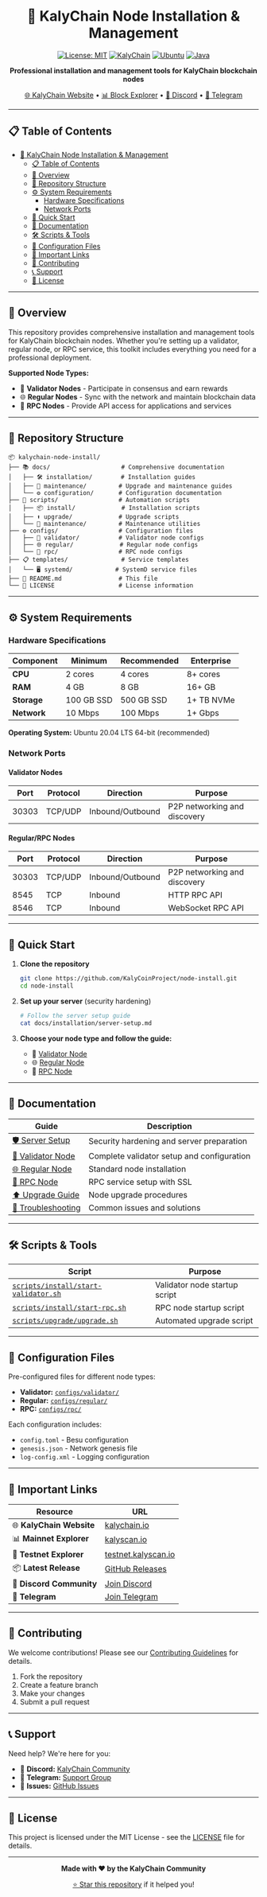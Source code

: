 <div align="center">

# 🔗 KalyChain Node Installation & Management

[![License: MIT](https://img.shields.io/badge/License-MIT-yellow.svg)](https://opensource.org/licenses/MIT)
[![KalyChain](https://img.shields.io/badge/KalyChain-v25.7.0-blue.svg)](https://github.com/KalyCoinProject/kalychain)
[![Ubuntu](https://img.shields.io/badge/Ubuntu-20.04%20LTS-orange.svg)](https://ubuntu.com/)
[![Java](https://img.shields.io/badge/Java-21-red.svg)](https://openjdk.org/)

**Professional installation and management tools for KalyChain blockchain nodes**

[🌐 KalyChain Website](https://kalychain.io/) • [📊 Block Explorer](http://kalyscan.io) • [💬 Discord](https://discord.gg/bvtm6dUf) • [📱 Telegram](https://t.me/+yj8Ae9lNXmg1Yzkx)

</div>

---

## 📋 Table of Contents

- [🔗 KalyChain Node Installation \& Management](#-kalychain-node-installation--management)
  - [📋 Table of Contents](#-table-of-contents)
  - [🎯 Overview](#-overview)
  - [📁 Repository Structure](#-repository-structure)
  - [⚙️ System Requirements](#️-system-requirements)
    - [Hardware Specifications](#hardware-specifications)
    - [Network Ports](#network-ports)
  - [🚀 Quick Start](#-quick-start)
  - [📖 Documentation](#-documentation)
  - [🛠️ Scripts \& Tools](#️-scripts--tools)
  - [🔧 Configuration Files](#-configuration-files)
  - [🔗 Important Links](#-important-links)
  - [🤝 Contributing](#-contributing)
  - [📞 Support](#-support)
  - [📄 License](#-license)

---

## 🎯 Overview

This repository provides comprehensive installation and management tools for KalyChain blockchain nodes. Whether you're setting up a validator, regular node, or RPC service, this toolkit includes everything you need for a professional deployment.

**Supported Node Types:**
- 🔐 **Validator Nodes** - Participate in consensus and earn rewards
- 🌐 **Regular Nodes** - Sync with the network and maintain blockchain data
- 🔌 **RPC Nodes** - Provide API access for applications and services

---

## 📁 Repository Structure

```
📦 kalychain-node-install/
├── 📚 docs/                    # Comprehensive documentation
│   ├── 🛠️ installation/        # Installation guides
│   ├── 🔧 maintenance/         # Upgrade and maintenance guides
│   └── ⚙️ configuration/       # Configuration documentation
├── 🚀 scripts/                 # Automation scripts
│   ├── 📦 install/             # Installation scripts
│   ├── ⬆️ upgrade/             # Upgrade scripts
│   └── 🔧 maintenance/         # Maintenance utilities
├── ⚙️ configs/                 # Configuration files
│   ├── 🔐 validator/           # Validator node configs
│   ├── 🌐 regular/             # Regular node configs
│   └── 🔌 rpc/                 # RPC node configs
├── 📋 templates/               # Service templates
│   └── 🖥️ systemd/            # SystemD service files
├── 📄 README.md                # This file
└── 📜 LICENSE                  # License information
```

---

## ⚙️ System Requirements

### Hardware Specifications

| Component | Minimum | Recommended | Enterprise |
|-----------|---------|-------------|------------|
| **CPU** | 2 cores | 4 cores | 8+ cores |
| **RAM** | 4 GB | 8 GB | 16+ GB |
| **Storage** | 100 GB SSD | 500 GB SSD | 1+ TB NVMe |
| **Network** | 10 Mbps | 100 Mbps | 1+ Gbps |

**Operating System:** Ubuntu 20.04 LTS 64-bit (recommended)

### Network Ports

#### Validator Nodes
| Port | Protocol | Direction | Purpose |
|------|----------|-----------|---------|
| 30303 | TCP/UDP | Inbound/Outbound | P2P networking and discovery |

#### Regular/RPC Nodes
| Port | Protocol | Direction | Purpose |
|------|----------|-----------|---------|
| 30303 | TCP/UDP | Inbound/Outbound | P2P networking and discovery |
| 8545 | TCP | Inbound | HTTP RPC API |
| 8546 | TCP | Inbound | WebSocket RPC API |

---

## 🚀 Quick Start

1. **Clone the repository**
   ```bash
   git clone https://github.com/KalyCoinProject/node-install.git
   cd node-install
   ```

2. **Set up your server** (security hardening)
   ```bash
   # Follow the server setup guide
   cat docs/installation/server-setup.md
   ```

3. **Choose your node type and follow the guide:**
   - 🔐 [Validator Node](docs/installation/validator-node.md)
   - 🌐 [Regular Node](docs/installation/regular-node.md)
   - 🔌 [RPC Node](docs/installation/rpc-node.md)

---

## 📖 Documentation

| Guide | Description |
|-------|-------------|
| [🛡️ Server Setup](docs/installation/server-setup.md) | Security hardening and server preparation |
| [🔐 Validator Node](docs/installation/validator-node.md) | Complete validator setup and configuration |
| [🌐 Regular Node](docs/installation/regular-node.md) | Standard node installation |
| [🔌 RPC Node](docs/installation/rpc-node.md) | RPC service setup with SSL |
| [⬆️ Upgrade Guide](docs/maintenance/upgrade-guide.md) | Node upgrade procedures |
| [🔧 Troubleshooting](docs/maintenance/troubleshooting.md) | Common issues and solutions |

---

## 🛠️ Scripts & Tools

| Script | Purpose |
|--------|---------|
| [`scripts/install/start-validator.sh`](scripts/install/start-validator.sh) | Validator node startup script |
| [`scripts/install/start-rpc.sh`](scripts/install/start-rpc.sh) | RPC node startup script |
| [`scripts/upgrade/upgrade.sh`](scripts/upgrade/upgrade.sh) | Automated upgrade script |

---

## 🔧 Configuration Files

Pre-configured files for different node types:

- **Validator:** [`configs/validator/`](configs/validator/)
- **Regular:** [`configs/regular/`](configs/regular/)
- **RPC:** [`configs/rpc/`](configs/rpc/)

Each configuration includes:
- `config.toml` - Besu configuration
- `genesis.json` - Network genesis file
- `log-config.xml` - Logging configuration

---

## 🔗 Important Links

| Resource | URL |
|----------|-----|
| 🌐 **KalyChain Website** | [kalychain.io](https://kalychain.io/) |
| 📊 **Mainnet Explorer** | [kalyscan.io](http://kalyscan.io) |
| 🧪 **Testnet Explorer** | [testnet.kalyscan.io](http://testnet.kalyscan.io/) |
| 📦 **Latest Release** | [GitHub Releases](https://github.com/KalyCoinProject/kalychain/releases/latest) |
| 💬 **Discord Community** | [Join Discord](https://discord.gg/bvtm6dUf) |
| 📱 **Telegram** | [Join Telegram](https://t.me/+yj8Ae9lNXmg1Yzkx) |

---

## 🤝 Contributing

We welcome contributions! Please see our [Contributing Guidelines](CONTRIBUTING.md) for details.

1. Fork the repository
2. Create a feature branch
3. Make your changes
4. Submit a pull request

---

## 📞 Support

Need help? We're here for you:

- 💬 **Discord:** [KalyChain Community](https://discord.gg/bvtm6dUf)
- 📱 **Telegram:** [Support Group](https://t.me/+yj8Ae9lNXmg1Yzkx)
- 🐛 **Issues:** [GitHub Issues](https://github.com/KalyCoinProject/node-install/issues)

---

## 📄 License

This project is licensed under the MIT License - see the [LICENSE](LICENSE) file for details.

---

<div align="center">

**Made with ❤️ by the KalyChain Community**

[⭐ Star this repository](https://github.com/KalyCoinProject/node-install) if it helped you!

</div>
